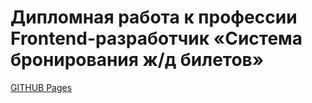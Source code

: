 # Дипломная работа к профессии Frontend-разработчик «Система бронирования ж/д билетов»

[GITHUB Pages](https://daritat.github.io/fe-diplom/)

